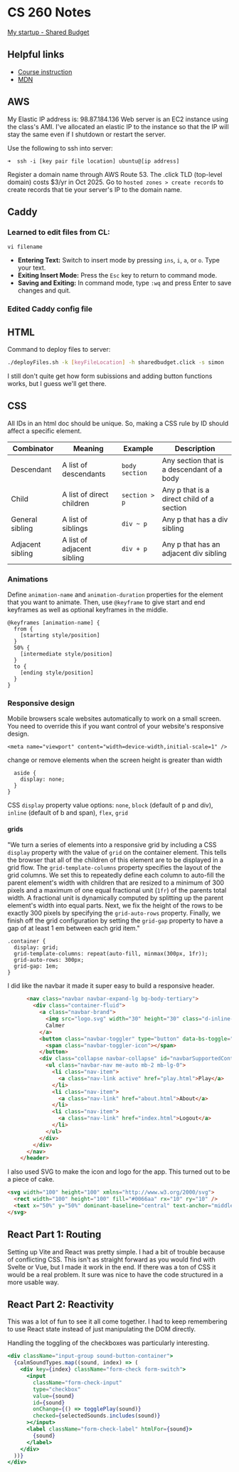 # CS 260 Notes

[My startup - Shared Budget](https://sharedbudget.click)

## Helpful links

- [Course instruction](https://github.com/webprogramming260)
- [MDN](https://developer.mozilla.org)

## AWS

My Elastic IP address is: 98.87.184.136
Web server is an EC2 instance using the class's AMI.
I've allocated an elastic IP to the instance so that the IP will stay the same even if I shutdown or restart the server.

Use the following to ssh into server: 
```
➜  ssh -i [key pair file location] ubuntu@[ip address]
```

Register a domain name through AWS Route 53. The .click TLD (top-level domain) costs $3/yr in Oct 2025. Go to `hosted zones > create records` to create records that tie your server's IP to the domain name.

## Caddy

### Learned to edit files from CL:

    vi filename
- **Entering Text:** Switch to insert mode by pressing `ins`, `i`, `a`, or `o`. Type your text.
- **Exiting Insert Mode:** Press the `Esc` key to return to command mode.
- **Saving and Exiting:** In command mode, type `:wq` and press Enter to save changes and quit.

### Edited Caddy config file

## HTML

Command to deploy files to server:
```bash
./deployFiles.sh -k [keyFileLocation] -h sharedbudget.click -s simon
```

I still don't quite get how form subissions and adding button functions works, but I guess we'll get there.

## CSS

All IDs in an html doc should be unique. So, making a CSS rule by ID should affect a specific element.

| Combinator       | Meaning                    | Example        | Description                                |
| ---------------- | -------------------------- | -------------- | ------------------------------------------ |
| Descendant       | A list of descendants      | `body section` | Any section that is a descendant of a body |
| Child            | A list of direct children  | `section > p`  | Any p that is a direct child of a section  |
| General sibling  | A list of siblings         | `div ~ p`      | Any p that has a div sibling               |
| Adjacent sibling | A list of adjacent sibling | `div + p`      | Any p that has an adjacent div sibling     |

### Animations
Define `animation-name` and `animation-duration` properties for the element that you want to animate. Then, use `@keyframe` to give start and end keyframes as well as optional keyframes in the middle.
```
@keyframes [animation-name] {
  from {
    [starting style/position]
  }
  50% {
    [intermediate style/position]
  }
  to {
    [ending style/position]
  }
}
```


### Responsive design
Mobile browsers scale websites automatically to work on a small screen. You need to override this if you want control of your website's responsive design.
```
<meta name="viewport" content="width=device-width,initial-scale=1" />
```

change or remove elements when the screen height is greater than width
```@media (orientation: portrait) {
  aside {
    display: none;
  }
}
```

CSS `display` property value options: `none`, `block` (default of p and div), `inline` (default of b and span), `flex`, `grid`

#### grids
"We turn a series of elements into a responsive grid by including a CSS `display` property with the value of `grid` on the container element. This tells the browser that all of the children of this element are to be displayed in a grid flow. The `grid-template-columns` property specifies the layout of the grid columns. We set this to repeatedly define each column to auto-fill the parent element's width with children that are resized to a minimum of 300 pixels and a maximum of one equal fractional unit (`1fr`) of the parents total width. A fractional unit is dynamically computed by splitting up the parent element's width into equal parts. Next, we fix the height of the rows to be exactly 300 pixels by specifying the `grid-auto-rows` property. Finally, we finish off the grid configuration by setting the `grid-gap` property to have a gap of at least 1 em between each grid item."

```
.container {
  display: grid;
  grid-template-columns: repeat(auto-fill, minmax(300px, 1fr));
  grid-auto-rows: 300px;
  grid-gap: 1em;
}
```


I did like the navbar it made it super easy to build a responsive header.

```html
      <nav class="navbar navbar-expand-lg bg-body-tertiary">
        <div class="container-fluid">
          <a class="navbar-brand">
            <img src="logo.svg" width="30" height="30" class="d-inline-block align-top" alt="" />
            Calmer
          </a>
          <button class="navbar-toggler" type="button" data-bs-toggle="collapse" data-bs-target="#navbarSupportedContent">
            <span class="navbar-toggler-icon"></span>
          </button>
          <div class="collapse navbar-collapse" id="navbarSupportedContent">
            <ul class="navbar-nav me-auto mb-2 mb-lg-0">
              <li class="nav-item">
                <a class="nav-link active" href="play.html">Play</a>
              </li>
              <li class="nav-item">
                <a class="nav-link" href="about.html">About</a>
              </li>
              <li class="nav-item">
                <a class="nav-link" href="index.html">Logout</a>
              </li>
            </ul>
          </div>
        </div>
      </nav>
    </header>
```

I also used SVG to make the icon and logo for the app. This turned out to be a piece of cake.

```html
<svg width="100" height="100" xmlns="http://www.w3.org/2000/svg">
  <rect width="100" height="100" fill="#0066aa" rx="10" ry="10" />
  <text x="50%" y="50%" dominant-baseline="central" text-anchor="middle" font-size="72" font-family="Arial" fill="white">C</text>
</svg>
```

## React Part 1: Routing

Setting up Vite and React was pretty simple. I had a bit of trouble because of conflicting CSS. This isn't as straight forward as you would find with Svelte or Vue, but I made it work in the end. If there was a ton of CSS it would be a real problem. It sure was nice to have the code structured in a more usable way.

## React Part 2: Reactivity

This was a lot of fun to see it all come together. I had to keep remembering to use React state instead of just manipulating the DOM directly.

Handling the toggling of the checkboxes was particularly interesting.

```jsx
<div className="input-group sound-button-container">
  {calmSoundTypes.map((sound, index) => (
    <div key={index} className="form-check form-switch">
      <input
        className="form-check-input"
        type="checkbox"
        value={sound}
        id={sound}
        onChange={() => togglePlay(sound)}
        checked={selectedSounds.includes(sound)}
      ></input>
      <label className="form-check-label" htmlFor={sound}>
        {sound}
      </label>
    </div>
  ))}
</div>
```
